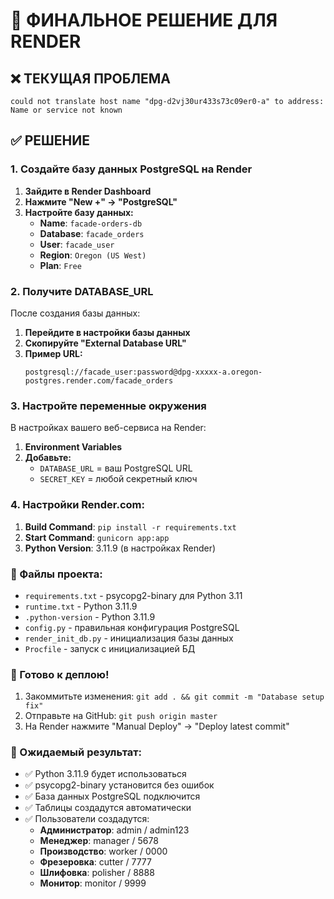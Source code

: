 # 🎯 ФИНАЛЬНОЕ РЕШЕНИЕ ДЛЯ RENDER

## ❌ ТЕКУЩАЯ ПРОБЛЕМА
```
could not translate host name "dpg-d2vj30ur433s73c09er0-a" to address: Name or service not known
```

## ✅ РЕШЕНИЕ

### 1. Создайте базу данных PostgreSQL на Render

1. **Зайдите в Render Dashboard**
2. **Нажмите "New +" → "PostgreSQL"**
3. **Настройте базу данных:**
   - **Name**: `facade-orders-db`
   - **Database**: `facade_orders`
   - **User**: `facade_user`
   - **Region**: `Oregon (US West)`
   - **Plan**: `Free`

### 2. Получите DATABASE_URL

После создания базы данных:
1. **Перейдите в настройки базы данных**
2. **Скопируйте "External Database URL"**
3. **Пример URL:**
   ```
   postgresql://facade_user:password@dpg-xxxxx-a.oregon-postgres.render.com/facade_orders
   ```

### 3. Настройте переменные окружения

В настройках вашего веб-сервиса на Render:
1. **Environment Variables**
2. **Добавьте:**
   - `DATABASE_URL` = ваш PostgreSQL URL
   - `SECRET_KEY` = любой секретный ключ

### 4. Настройки Render.com:

1. **Build Command**: `pip install -r requirements.txt`
2. **Start Command**: `gunicorn app:app`
3. **Python Version**: 3.11.9 (в настройках Render)

### 🔧 Файлы проекта:
- `requirements.txt` - psycopg2-binary для Python 3.11
- `runtime.txt` - Python 3.11.9
- `.python-version` - Python 3.11.9
- `config.py` - правильная конфигурация PostgreSQL
- `render_init_db.py` - инициализация базы данных
- `Procfile` - запуск с инициализацией БД

### 🎯 Готово к деплою!

1. Закоммитьте изменения: `git add . && git commit -m "Database setup fix"`
2. Отправьте на GitHub: `git push origin master`
3. На Render нажмите "Manual Deploy" → "Deploy latest commit"

### 🎉 Ожидаемый результат:
- ✅ Python 3.11.9 будет использоваться
- ✅ psycopg2-binary установится без ошибок
- ✅ База данных PostgreSQL подключится
- ✅ Таблицы создадутся автоматически
- ✅ Пользователи создадутся:
  - **Администратор**: admin / admin123
  - **Менеджер**: manager / 5678
  - **Производство**: worker / 0000
  - **Фрезеровка**: cutter / 7777
  - **Шлифовка**: polisher / 8888
  - **Монитор**: monitor / 9999
